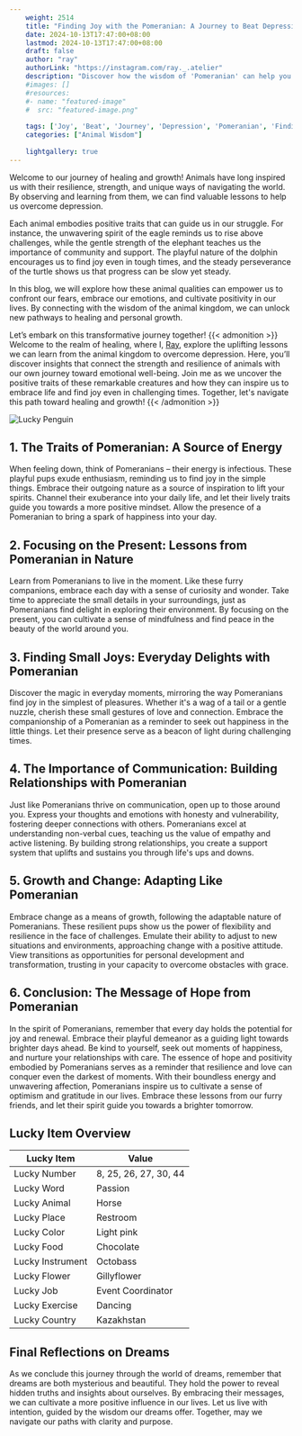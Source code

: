 ```yaml
---
    weight: 2514
    title: "Finding Joy with the Pomeranian: A Journey to Beat Depression"  # Assuming 'title' column exists
    date: 2024-10-13T17:47:00+08:00
    lastmod: 2024-10-13T17:47:00+08:00
    draft: false
    author: "ray"
    authorLink: "https://instagram.com/ray._.atelier"
    description: "Discover how the wisdom of 'Pomeranian' can help you overcome depression and find joy in your life journey."
    #images: []
    #resources:
    #- name: "featured-image"
    #  src: "featured-image.png"
    
    tags: ['Joy', 'Beat', 'Journey', 'Depression', 'Pomeranian', 'Finding']
    categories: ["Animal Wisdom"]
    
    lightgallery: true
---
```

    
Welcome to our journey of healing and growth! Animals have long inspired us with their resilience, strength, and unique ways of navigating the world. By observing and learning from them, we can find valuable lessons to help us overcome depression.

Each animal embodies positive traits that can guide us in our struggle. For instance, the unwavering spirit of the eagle reminds us to rise above challenges, while the gentle strength of the elephant teaches us the importance of community and support. The playful nature of the dolphin encourages us to find joy even in tough times, and the steady perseverance of the turtle shows us that progress can be slow yet steady.

In this blog, we will explore how these animal qualities can empower us to confront our fears, embrace our emotions, and cultivate positivity in our lives. By connecting with the wisdom of the animal kingdom, we can unlock new pathways to healing and personal growth.

Let’s embark on this transformative journey together!
{{< admonition >}}
Welcome to the realm of healing, where I, [Ray](https://instagram.com/ray._.atelier), explore the uplifting lessons we can learn from the animal kingdom to overcome depression. Here, you’ll discover insights that connect the strength and resilience of animals with our own journey toward emotional well-being. Join me as we uncover the positive traits of these remarkable creatures and how they can inspire us to embrace life and find joy even in challenging times. Together, let's navigate this path toward healing and growth!
{{< /admonition >}}

![Lucky Penguin](https://cdn.pixabay.com/photo/2024/09/07/02/34/penguins-9028827_1280.jpg "Lucky Penguin")

## 1. The Traits of Pomeranian: A Source of Energy
When feeling down, think of Pomeranians – their energy is infectious. These playful pups exude enthusiasm, reminding us to find joy in the simple things. Embrace their outgoing nature as a source of inspiration to lift your spirits. Channel their exuberance into your daily life, and let their lively traits guide you towards a more positive mindset. Allow the presence of a Pomeranian to bring a spark of happiness into your day.

## 2. Focusing on the Present: Lessons from Pomeranian in Nature
Learn from Pomeranians to live in the moment. Like these furry companions, embrace each day with a sense of curiosity and wonder. Take time to appreciate the small details in your surroundings, just as Pomeranians find delight in exploring their environment. By focusing on the present, you can cultivate a sense of mindfulness and find peace in the beauty of the world around you.

## 3. Finding Small Joys: Everyday Delights with Pomeranian
Discover the magic in everyday moments, mirroring the way Pomeranians find joy in the simplest of pleasures. Whether it's a wag of a tail or a gentle nuzzle, cherish these small gestures of love and connection. Embrace the companionship of a Pomeranian as a reminder to seek out happiness in the little things. Let their presence serve as a beacon of light during challenging times.

## 4. The Importance of Communication: Building Relationships with Pomeranian
Just like Pomeranians thrive on communication, open up to those around you. Express your thoughts and emotions with honesty and vulnerability, fostering deeper connections with others. Pomeranians excel at understanding non-verbal cues, teaching us the value of empathy and active listening. By building strong relationships, you create a support system that uplifts and sustains you through life's ups and downs.

## 5. Growth and Change: Adapting Like Pomeranian
Embrace change as a means of growth, following the adaptable nature of Pomeranians. These resilient pups show us the power of flexibility and resilience in the face of challenges. Emulate their ability to adjust to new situations and environments, approaching change with a positive attitude. View transitions as opportunities for personal development and transformation, trusting in your capacity to overcome obstacles with grace.

## 6. Conclusion: The Message of Hope from Pomeranian
In the spirit of Pomeranians, remember that every day holds the potential for joy and renewal. Embrace their playful demeanor as a guiding light towards brighter days ahead. Be kind to yourself, seek out moments of happiness, and nurture your relationships with care. The essence of hope and positivity embodied by Pomeranians serves as a reminder that resilience and love can conquer even the darkest of moments. With their boundless energy and unwavering affection, Pomeranians inspire us to cultivate a sense of optimism and gratitude in our lives. Embrace these lessons from our furry friends, and let their spirit guide you towards a brighter tomorrow.


## Lucky Item Overview
| Lucky Item          | Value              |
|---------------|--------------------|
| Lucky Number        | 8, 25, 26, 27, 30, 44  |
| Lucky Word          | Passion |
| Lucky Animal        | Horse |
| Lucky Place         | Restroom     |
| Lucky Color         | Light pink     |
| Lucky Food          | Chocolate      |
| Lucky Instrument    | Octobass |
| Lucky Flower        | Gillyflower    |
| Lucky Job           | Event Coordinator       |
| Lucky Exercise      | Dancing  |
| Lucky Country       | Kazakhstan    |


##  Final Reflections on Dreams

As we conclude this journey through the world of dreams, remember that dreams are both mysterious and beautiful. They hold the power to reveal hidden truths and insights about ourselves. By embracing their messages, we can cultivate a more positive influence in our lives. Let us live with intention, guided by the wisdom our dreams offer. Together, may we navigate our paths with clarity and purpose.
